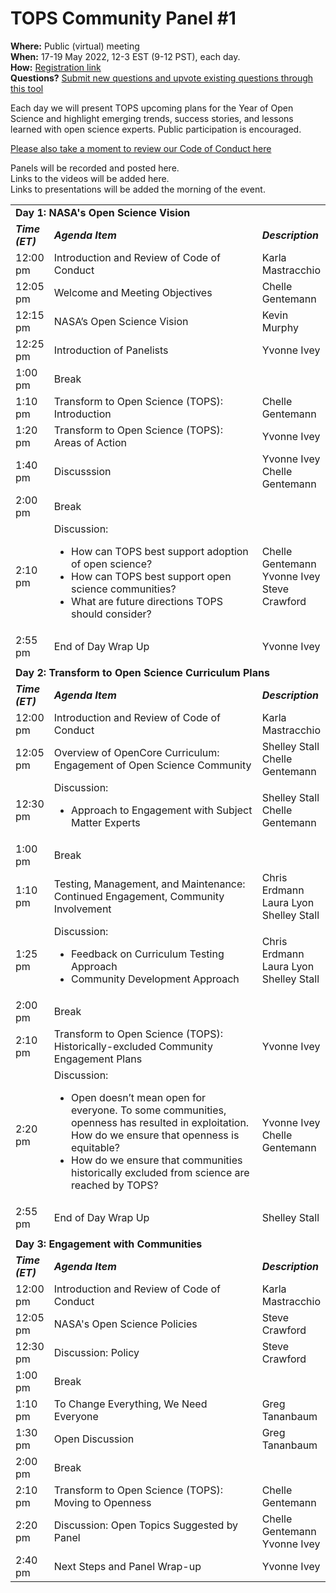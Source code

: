 
# TOPS Community Panel #1

**Where:** Public (virtual) meeting  
**When:** 17-19 May 2022, 12-3 EST (9-12 PST), each day.  
**How:** [Registration link](https://forms.gle/sgLgwM1nxGzqJbuA6)  
**Questions?** [Submit new questions and upvote existing questions through this tool](https://nasa.cnf.io/sessions/bx7z/#!/dashboard)

Each day we will present TOPS upcoming plans for the Year of Open Science and highlight emerging trends, success stories, and lessons learned with open science experts. Public participation is encouraged.


[Please also take a moment to review our Code of Conduct here](../../../CODE_OF_CONDUCT.md)


Panels will be recorded and posted here.   
Links to the videos will be added here.  
Links to presentations will be added the morning of the event. 

<table>
  <tr>
    <td colspan = "3"> <strong>Day 1: NASA's Open Science Vision</strong>
    </td>
  </tr>
   <td width = "10%"><strong><em>Time (ET)</em></strong>
   </td>
   <td><strong><em>Agenda Item</em></strong>
   </td>
   <td width = "20%"><strong><em>Description</em></strong>
   </td>
  </tr>
  <tr>
   <td>12:00 pm
   </td>
   <td>Introduction and Review of Code of Conduct
   </td>
   <td>Karla Mastracchio
   </td>
  </tr>
  <tr>
   <td>12:05 pm
   </td>
   <td>Welcome and Meeting Objectives
   </td>
   <td>Chelle Gentemann
   </td>
  </tr>
  <tr>
   <td>12:15 pm
   </td>
   <td>NASA’s Open Science Vision
   </td>
   <td>Kevin Murphy
   </td>
  </tr>
  <tr>
   <td>12:25 pm
   </td>
   <td>Introduction of Panelists
   </td>
   <td>Yvonne Ivey
   </td>
  </tr>
  <tr>
   <td>1:00 pm
   </td>
   <td>Break
   </td>
   <td>
   </td>
  </tr>
  <tr>
   <td>1:10 pm
   </td>
   <td>Transform to Open Science (TOPS): Introduction
   </td>
   <td>Chelle Gentemann
   </td>
  </tr>
  <tr>
   <td>1:20 pm
   </td>
   <td>Transform to Open Science (TOPS): Areas of Action
   </td>
   <td>Yvonne Ivey
   </td>
  </tr>
  <tr>
   <td>1:40 pm
   </td>
   <td>Discusssion
   </td>
   <td>Yvonne Ivey
     <br>
     Chelle Gentemann
   </td>
  </tr>
  <tr>
   <td>2:00 pm
   </td>
   <td>Break
   </td>
   <td>
   </td>
  </tr>
  <tr>
   <td>2:10 pm
   </td>
   <td>Discussion: 
<ul>

<li>How can TOPS best support adoption of open science? 

<li>How can TOPS best support open science communities?

<li>What are future directions TOPS should consider?
</li>
</ul>
   </td>
   <td>Chelle Gentemann
     <br>
     Yvonne Ivey
     <br>
     Steve Crawford
   </td>
  </tr>
  <tr>
   <td>2:55 pm
   </td>
   <td>End of Day Wrap Up
   </td>
   <td>Yvonne Ivey
   </td>
  </tr>
  <tr>
  </tr>
  <tr>
  <td colspan = "3"></td>
  </tr>
  <tr>
  </tr>
  <tr>
    <td colspan = "3"> <strong>Day 2: Transform to Open Science Curriculum Plans</strong>
    </td>
  </tr>
    <tr>
   <td><strong><em>Time (ET)</em></strong>
   </td>
   <td><strong><em>Agenda Item</em></strong>
   </td>
   <td><strong><em>Description</em></strong>
   </td>
  </tr>
  <tr>
   <td>12:00 pm
   </td>
   <td>Introduction and Review of Code of Conduct
   </td>
   <td>Karla Mastracchio
   </td>
  </tr>
  <tr>
   <td>12:05 pm
   </td>
   <td>Overview of OpenCore Curriculum: Engagement of Open Science Community
   </td>
   <td>Shelley Stall
     <br>
     Chelle Gentemann
   </td>
  </tr>
  <tr>
   <td>12:30 pm
   </td>
   <td>Discussion: 
<ul>

<li>Approach to Engagement with Subject Matter Experts
</li>
</ul>
   </td>
   <td>Shelley Stall
     <br>
     Chelle Gentemann
   </td>
  </tr>
  <tr>
   <td>1:00 pm
   </td>
   <td>Break
   </td>
   <td>
   </td>
  </tr>
  <tr>
   <td>1:10 pm
   </td>
   <td>Testing, Management, and Maintenance:  Continued Engagement, Community Involvement
   </td>
   <td>Chris Erdmann
     <br>
     Laura Lyon
     <br>
     Shelley Stall
   </td>
  </tr>
  <tr>
   <td>1:25 pm
   </td>
   <td>Discussion: 
<ul>

<li>Feedback on Curriculum Testing Approach

<li>Community Development Approach
</li>
</ul>
   </td>
   <td>Chris Erdmann
     <br>
     Laura Lyon
     <br>
     Shelley Stall
   </td>
  </tr>
  <tr>
   <td>2:00 pm
   </td>
   <td>Break
   </td>
   <td>
   </td>
  </tr>
  <tr>
   <td>2:10 pm
   </td>
   <td>Transform to Open Science (TOPS): Historically-excluded Community Engagement Plans
   </td>
   <td>Yvonne Ivey
   </td>
  </tr>
  <tr>
   <td>2:20 pm
   </td>
   <td>Discussion:
<ul>

<li>Open doesn’t mean open for everyone. To some communities, openness has resulted in exploitation. How do we ensure that openness is equitable? 

<li>How do we ensure that communities historically excluded from science are reached by TOPS? 
</li>
</ul>
   </td>
   <td>Yvonne Ivey
     <br>
     Chelle Gentemann
   </td>
  </tr>
  <tr>
   <td>2:55 pm
   </td>
   <td>End of Day Wrap Up
   </td>
   <td>Shelley Stall
   </td>
  </tr>
  <tr>
  <td colspan = "3"></td>
  </tr>
  <tr>
  </tr>
  <tr>
  <td colspan = "3"><strong>Day 3: Engagement with Communities</strong></td>
  </tr>
  <tr>
   <td><strong><em> Time (ET)</em></strong>
   </td>
   <td><strong><em>Agenda Item</em></strong>
   </td>
   <td><strong><em>Description</em></strong>
   </td>
  </tr>
  <tr>
   <td>12:00 pm
   </td>
   <td>Introduction and Review of Code of Conduct
   </td>
   <td>Karla Mastracchio
   </td>
  </tr>
  <tr>
   <td>12:05 pm
   </td>
   <td>NASA's Open Science Policies
   </td>
   <td>Steve Crawford
   </td>
  </tr>
  <tr>
   <td>12:30 pm
   </td>
   <td>Discussion: Policy
   </td>
   <td>Steve Crawford
   </td>
  </tr>
  <tr>
   <td>1:00 pm
   </td>
   <td>Break
   </td>
   <td>
   </td>
  </tr>
  <tr>
   <td>1:10 pm
   </td>
   <td>To Change Everything, We Need Everyone
   </td>
   <td>Greg Tananbaum
   </td>
  </tr>
  <tr>
   <td>1:30 pm
   </td>
   <td>Open Discussion
   </td>
   <td>Greg Tananbaum
   </td>
  </tr>
  <tr>
   <td>2:00 pm
   </td>
   <td>Break
   </td>
   <td>
   </td>
  </tr>
  <tr>
   <td>2:10 pm
   </td>
   <td>Transform to Open Science (TOPS): Moving to Openness
   </td>
   <td>Chelle Gentemann
   </td>
  </tr>
  <tr>
   <td>2:20 pm
   </td>
   <td>Discussion: Open Topics Suggested by Panel
   </td>
   <td>Chelle Gentemann
     <br>
     Yvonne Ivey
   </td>
  </tr>
  <tr>
   <td>2:40 pm
   </td>
   <td>Next Steps and Panel Wrap-up
   </td>
   <td>Yvonne Ivey
   </td>
  </tr>
</table>

